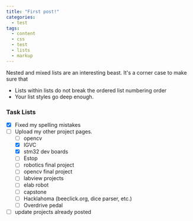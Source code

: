 ```yaml
---
title: "First post!"
categories:
  - test
tags:
  - content
  - css
  - test
  - lists
  - markup
---
```


Nested and mixed lists are an interesting beast. It's a corner case to make sure that

* Lists within lists do not break the ordered list numbering order
* Your list styles go deep enough.



### Task Lists

- [x] Fixed my spelling mistakes
- [ ] Upload my other project pages.
  - [ ] opencv
  - [x] IGVC
  - [x] stm32 dev boards
  - [ ] Estop
  - [ ] robotics final project
  - [ ] opencv final project
  - [ ] labview projects
  - [ ] elab robot
  - [ ] capstone
  - [ ] Hacklahoma (beeclick.org, dice parser, etc.)
  - [ ] Overdrive pedal
- [ ] update projects already posted